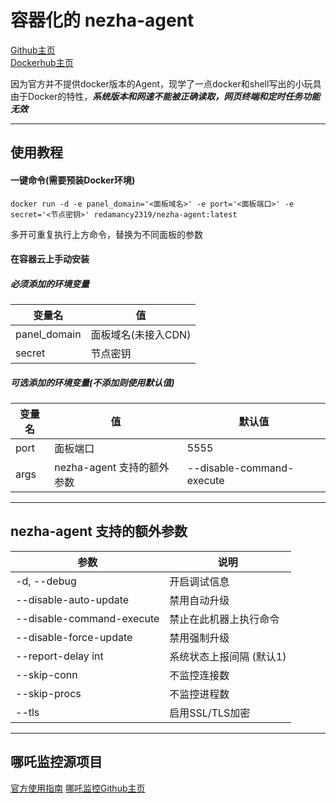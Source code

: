 # 容器化的 nezha-agent
[Github主页](https://github.com/Redamancy2319/dockerized-nezha-agent)  
[Dockerhub主页](https://hub.docker.com/r/redamancy2319/nezha-agent)

因为官方并不提供docker版本的Agent，现学了一点docker和shell写出的小玩具  
由于Docker的特性，***系统版本和网速不能被正确读取，网页终端和定时任务功能无效***

***
## 使用教程

#### 一键命令(需要预装Docker环境)
```shell
docker run -d -e panel_domain='<面板域名>' -e port='<面板端口>' -e secret='<节点密钥>' redamancy2319/nezha-agent:latest
```
多开可重复执行上方命令，替换为不同面板的参数

#### 在容器云上手动安装  

##### 必须添加的环境变量  

| 变量名       | 值                  |
| ------------ | ------------------- |
| panel_domain | 面板域名(未接入CDN) |
| secret       | 节点密钥            |  

##### 可选添加的环境变量(不添加则使用默认值)  

| 变量名 | 值                         | 默认值                    |
| ------ | -------------------------- | ------------------------- |
| port   | 面板端口                   | 5555                      |
| args   | nezha-agent 支持的额外参数 | --disable-command-execute |

***
## nezha-agent 支持的额外参数    

| 参数                      | 说明                     |
| ------------------------- | ------------------------ |
| -d, --debug               | 开启调试信息             |
| --disable-auto-update     | 禁用自动升级             |
| --disable-command-execute | 禁止在此机器上执行命令   |
| --disable-force-update    | 禁用强制升级             |
| --report-delay int        | 系统状态上报间隔 (默认1) |
| --skip-conn               | 不监控连接数             |
| --skip-procs              | 不监控进程数             |
| --tls                     | 启用SSL/TLS加密          |

***

## 哪吒监控源项目
[官方使用指南](https://nezha.wiki/)
[哪吒监控Github主页](https://github.com/naiba/nezha)
